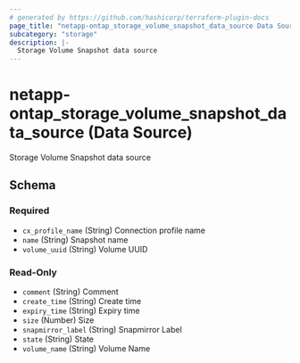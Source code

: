 ```yaml
---
# generated by https://github.com/hashicorp/terraform-plugin-docs
page_title: "netapp-ontap_storage_volume_snapshot_data_source Data Source - terraform-provider-netapp-ontap"
subcategory: "storage"
description: |-
  Storage Volume Snapshot data source
---
```


# netapp-ontap_storage_volume_snapshot_data_source (Data Source)

Storage Volume Snapshot data source



<!-- schema generated by tfplugindocs -->
## Schema

### Required

- `cx_profile_name` (String) Connection profile name
- `name` (String) Snapshot name
- `volume_uuid` (String) Volume UUID

### Read-Only

- `comment` (String) Comment
- `create_time` (String) Create time
- `expiry_time` (String) Expiry time
- `size` (Number) Size
- `snapmirror_label` (String) Snapmirror Label
- `state` (String) State
- `volume_name` (String) Volume Name


